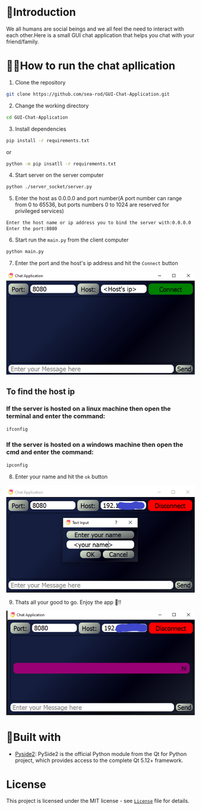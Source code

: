 # 👋Introduction
We all humans are social beings and we all feel the need to interact with each other.Here is a small GUI chat application that helps you chat with your friend/family.

# 🏃‍♂️How to run the chat apllication
1. Clone the repository

``` bash
git clone https://github.com/sea-rod/GUI-Chat-Application.git
```
2. Change the working directory
```bash
cd GUI-Chat-Application
```
3. Install dependencies
```bash
pip install -r requirements.txt
```
or
```bash
python -m pip insatll -r requirements.txt 
```
4. Start server on the server computer
```bash
python ./server_socket/server.py
``` 
5. Enter the host as 0.0.0.0 and port number(A port number can range from  0 to 65536, but ports numbers 0 to 1024 are reserved for privileged services)
```
Enter the host name or ip address you to bind the server with:0.0.0.0
Enter the port:8080
```
6. Start run the `main.py` from the client computer
```bash
python main.py
```
7. Enter the port and the host's ip address and hit the `Connect` button
<img src="./Screenshots/Screenshot_1.png"/>

## To find the host ip

### If the server is hosted on a linux machine then open the terminal and enter the command:

```bash
ifconfig
```
### If the server is hosted on a windows machine then open the cmd and enter the command:

```bash
ipconfig
```

8. Enter your name and hit the `ok` button
<img src="./Screenshots/Screenshot_2.png"/>

9. Thats all your good to go. Enjoy the app 💖!!
<img src="./Screenshots/Screenshot_3.png"/>

# 🔨Built with
- [Pyside2](https://www.qt.io/): PySide2 is the official Python module from the Qt for Python project, which provides access to the complete Qt 5.12+ framework.

# License
This project is licensed under the MIT license - see [`License`](LICENSE.txt) file for details.